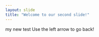 ```yaml
---
layout: slide
title: "Welcome to our second slide!"
---
```

my new test 
Use the left arrow to go back!
